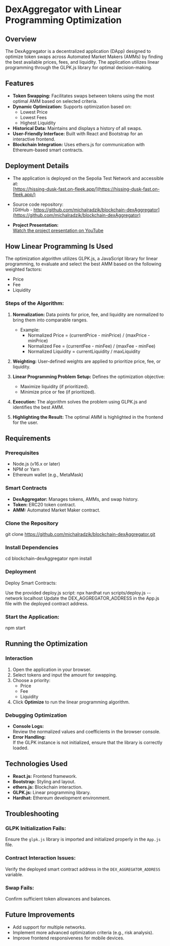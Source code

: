 # DexAggregator with Linear Programming Optimization

## Overview
The DexAggregator is a decentralized application (DApp) designed to optimize token swaps across Automated Market Makers (AMMs) by finding the best available prices, fees, and liquidity. The application utilizes linear programming through the GLPK.js library for optimal decision-making.

## Features
- **Token Swapping:** Facilitates swaps between tokens using the most optimal AMM based on selected criteria.
- **Dynamic Optimization:** Supports optimization based on:
  - Lowest Price
  - Lowest Fees
  - Highest Liquidity
- **Historical Data:** Maintains and displays a history of all swaps.
- **User-Friendly Interface:** Built with React and Bootstrap for an interactive frontend.
- **Blockchain Integration:** Uses ethers.js for communication with Ethereum-based smart contracts.

## Deployment Details
- The application is deployed on the Sepolia Test Network and accessible at:  
  [https://hissing-dusk-fast.on-fleek.app/](https://hissing-dusk-fast.on-fleek.app/)

- Source code repository:  
  [GitHub - https://github.com/michalradzik/blockchain-dexAggregator](https://github.com/michalradzik/blockchain-dexAggregator)

- **Project Presentation:**  
  [Watch the project presentation on YouTube](https://www.youtube.com/watch?v=xgz9CjR1sjU)

## How Linear Programming Is Used
The optimization algorithm utilizes GLPK.js, a JavaScript library for linear programming, to evaluate and select the best AMM based on the following weighted factors:
- Price
- Fee
- Liquidity

### Steps of the Algorithm:
1. **Normalization:**
   Data points for price, fee, and liquidity are normalized to bring them into comparable ranges.
   - Example:
     - Normalized Price = (currentPrice - minPrice) / (maxPrice - minPrice)
     - Normalized Fee = (currentFee - minFee) / (maxFee - minFee)
     - Normalized Liquidity = currentLiquidity / maxLiquidity

2. **Weighting:**
   User-defined weights are applied to prioritize price, fee, or liquidity.

3. **Linear Programming Problem Setup:**
   Defines the optimization objective:
   - Maximize liquidity (if prioritized).
   - Minimize price or fee (if prioritized).

4. **Execution:**
   The algorithm solves the problem using GLPK.js and identifies the best AMM.

5. **Highlighting the Result:**
   The optimal AMM is highlighted in the frontend for the user.

## Requirements
### Prerequisites
- Node.js (v16.x or later)
- NPM or Yarn
- Ethereum wallet (e.g., MetaMask)

### Smart Contracts
- **DexAggregator:** Manages tokens, AMMs, and swap history.
- **Token:** ERC20 token contract.
- **AMM:** Automated Market Maker contract.

### Clone the Repository
git clone https://github.com/michalradzik/blockchain-dexAggregator.git

### Install Dependencies
cd blockchain-dexAggregator
npm install

### Deployment
Deploy Smart Contracts:

Use the provided deploy.js script:
npx hardhat run scripts/deploy.js --network localhost
Update the DEX_AGGREGATOR_ADDRESS in the App.js file with the deployed contract address.

### Start the Application:
npm start

## Running the Optimization

### Interaction
1. Open the application in your browser.
2. Select tokens and input the amount for swapping.
3. Choose a priority:
   - Price
   - Fee
   - Liquidity
4. Click **Optimize** to run the linear programming algorithm.

### Debugging Optimization
- **Console Logs:**  
  Review the normalized values and coefficients in the browser console.
- **Error Handling:**  
  If the GLPK instance is not initialized, ensure that the library is correctly loaded.

## Technologies Used
- **React.js:** Frontend framework.
- **Bootstrap:** Styling and layout.
- **ethers.js:** Blockchain interaction.
- **GLPK.js:** Linear programming library.
- **Hardhat:** Ethereum development environment.

## Troubleshooting

### GLPK Initialization Fails:
Ensure the `glpk.js` library is imported and initialized properly in the `App.js` file.

### Contract Interaction Issues:
Verify the deployed smart contract address in the `DEX_AGGREGATOR_ADDRESS` variable.

### Swap Fails:
Confirm sufficient token allowances and balances.

## Future Improvements
- Add support for multiple networks.
- Implement more advanced optimization criteria (e.g., risk analysis).
- Improve frontend responsiveness for mobile devices.

